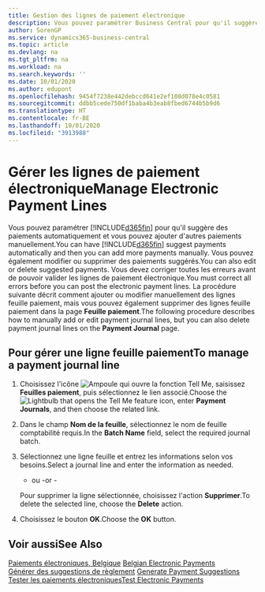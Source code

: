```yaml
---
title: Gestion des lignes de paiement électronique
description: Vous pouvez paramétrer Business Central pour qu'il suggère des paiements automatiquement et vous pouvez ajouter d'autres paiements manuellement. Vous pouvez également modifier ou supprimer des paiements suggérés.
author: SorenGP
ms.service: dynamics365-business-central
ms.topic: article
ms.devlang: na
ms.tgt_pltfrm: na
ms.workload: na
ms.search.keywords: ''
ms.date: 10/01/2020
ms.author: edupont
ms.openlocfilehash: 9454f7238e442debccd641e2ef108d078e4c0581
ms.sourcegitcommit: ddbb5cede750df1baba4b3eab8fbed6744b5b9d6
ms.translationtype: HT
ms.contentlocale: fr-BE
ms.lasthandoff: 10/01/2020
ms.locfileid: "3913988"
---
```

# <a name="manage-electronic-payment-lines"></a><span data-ttu-id="96680-104">Gérer les lignes de paiement électronique</span><span class="sxs-lookup"><span data-stu-id="96680-104">Manage Electronic Payment Lines</span></span>
<span data-ttu-id="96680-105">Vous pouvez paramétrer [!INCLUDE[d365fin](../../includes/d365fin_md.md)] pour qu'il suggère des paiements automatiquement et vous pouvez ajouter d'autres paiements manuellement.</span><span class="sxs-lookup"><span data-stu-id="96680-105">You can have [!INCLUDE[d365fin](../../includes/d365fin_md.md)] suggest payments automatically and then you can add more payments manually.</span></span> <span data-ttu-id="96680-106">Vous pouvez également modifier ou supprimer des paiements suggérés.</span><span class="sxs-lookup"><span data-stu-id="96680-106">You can also edit or delete suggested payments.</span></span> <span data-ttu-id="96680-107">Vous devez corriger toutes les erreurs avant de pouvoir valider les lignes de paiement électronique.</span><span class="sxs-lookup"><span data-stu-id="96680-107">You must correct all errors before you can post the electronic payment lines.</span></span> <span data-ttu-id="96680-108">La procédure suivante décrit comment ajouter ou modifier manuellement des lignes feuille paiement, mais vous pouvez également supprimer des lignes feuille paiement dans la page **Feuille paiement**.</span><span class="sxs-lookup"><span data-stu-id="96680-108">The following procedure describes how to manually add or edit payment journal lines, but you can also delete payment journal lines on the **Payment Journal** page.</span></span>  

## <a name="to-manage-a-payment-journal-line"></a><span data-ttu-id="96680-109">Pour gérer une ligne feuille paiement</span><span class="sxs-lookup"><span data-stu-id="96680-109">To manage a payment journal line</span></span>  

1.  <span data-ttu-id="96680-110">Choisissez l'icône ![Ampoule qui ouvre la fonction Tell Me](../../media/ui-search/search_small.png "Dites-moi ce que vous voulez faire"), saisissez **Feuilles paiement**, puis sélectionnez le lien associé.</span><span class="sxs-lookup"><span data-stu-id="96680-110">Choose the ![Lightbulb that opens the Tell Me feature](../../media/ui-search/search_small.png "Tell me what you want to do") icon, enter **Payment Journals**, and then choose the related link.</span></span>  
2.  <span data-ttu-id="96680-111">Dans le champ **Nom de la feuille**, sélectionnez le nom de feuille comptabilité requis.</span><span class="sxs-lookup"><span data-stu-id="96680-111">In the **Batch Name** field, select the required journal batch.</span></span>  
3.  <span data-ttu-id="96680-112">Sélectionnez une ligne feuille et entrez les informations selon vos besoins.</span><span class="sxs-lookup"><span data-stu-id="96680-112">Select a journal line and enter the information as needed.</span></span>  

     - <span data-ttu-id="96680-113">ou -</span><span class="sxs-lookup"><span data-stu-id="96680-113">or -</span></span>  

    <span data-ttu-id="96680-114">Pour supprimer la ligne sélectionnée, choisissez l'action **Supprimer**.</span><span class="sxs-lookup"><span data-stu-id="96680-114">To delete the selected line, choose the **Delete** action.</span></span>  

4.  <span data-ttu-id="96680-115">Choisissez le bouton **OK**.</span><span class="sxs-lookup"><span data-stu-id="96680-115">Choose the **OK** button.</span></span>  

## <a name="see-also"></a><span data-ttu-id="96680-116">Voir aussi</span><span class="sxs-lookup"><span data-stu-id="96680-116">See Also</span></span>  
 <span data-ttu-id="96680-117">[Paiements électroniques, Belgique](belgian-electronic-payments.md) </span><span class="sxs-lookup"><span data-stu-id="96680-117">[Belgian Electronic Payments](belgian-electronic-payments.md) </span></span>  
 <span data-ttu-id="96680-118">[Générer des suggestions de règlement](how-to-generate-payment-suggestions.md) </span><span class="sxs-lookup"><span data-stu-id="96680-118">[Generate Payment Suggestions](how-to-generate-payment-suggestions.md) </span></span>  
 [<span data-ttu-id="96680-119">Tester les paiements électroniques</span><span class="sxs-lookup"><span data-stu-id="96680-119">Test Electronic Payments</span></span>](how-to-test-electronic-payments.md)
